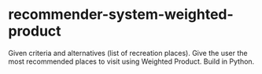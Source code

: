 # recommender-system-weighted-product
Given criteria and alternatives (list of recreation places). Give the user the most recommended places to visit using Weighted Product. Build in Python. 
